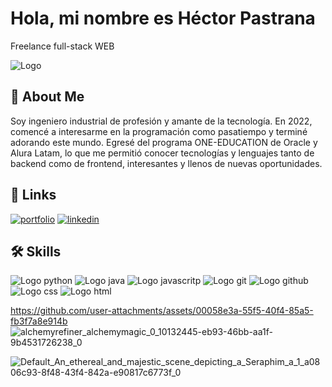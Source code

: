 
# Hola, mi nombre es Héctor Pastrana

Freelance full-stack WEB


![Logo](https://fabipazdev.com/wp-content/uploads/2024/05/Fabipazdev-1.gif)


## 🚀 About Me
Soy ingeniero industrial de profesión y amante de la tecnología. En 2022, comencé a interesarme en la programación como pasatiempo y terminé adorando este mundo. Egresé del programa ONE-EDUCATION de Oracle y Alura Latam, lo que me permitió conocer tecnologías y lenguajes tanto de backend como de frontend, interesantes y llenos de nuevas oportunidades.


## 🔗 Links
[![portfolio](https://img.shields.io/badge/my_portfolio-000?style=for-the-badge&logo=ko-fi&logoColor=white)](https://www.fabipaz.lat/)
[![linkedin](https://img.shields.io/badge/linkedin-0A66C2?style=for-the-badge&logo=linkedin&logoColor=white)](https://www.linkedin.com/in/fabipazdev)



## 🛠 Skills
![Logo python](https://img.icons8.com/?size=100&id=13441&format=png&color=000000)
![Logo java](https://img.icons8.com/?size=100&id=13679&format=png&color=000000)
![Logo javascritp](https://img.icons8.com/?size=100&id=108784&format=png&color=000000)
![Logo git](https://img.icons8.com/?size=100&id=20906&format=png&color=000000)
![Logo github](https://img.icons8.com/?size=100&id=12599&format=png&color=000000)
![Logo css](https://img.icons8.com/?size=100&id=5cVdiiKKi0vX&format=png&color=000000)
![Logo html](https://img.icons8.com/?size=100&id=20909&format=png&color=000000)


https://github.com/user-attachments/assets/00058e3a-55f5-40f4-85a5-fb3f7a8e914b
![alchemyrefiner_alchemymagic_0_10132445-eb93-46bb-aa1f-9b4531726238_0](https://github.com/user-attachments/assets/0668dbd6-b4ed-4a1b-a2bc-b3948fcc1495)

![Default_An_ethereal_and_majestic_scene_depicting_a_Seraphim_a_1_a0806c93-8f48-43f4-842a-e90817c6773f_0](https://github.com/user-attachments/assets/f0777b4c-b5b7-4606-bd5a-304713b10597)
